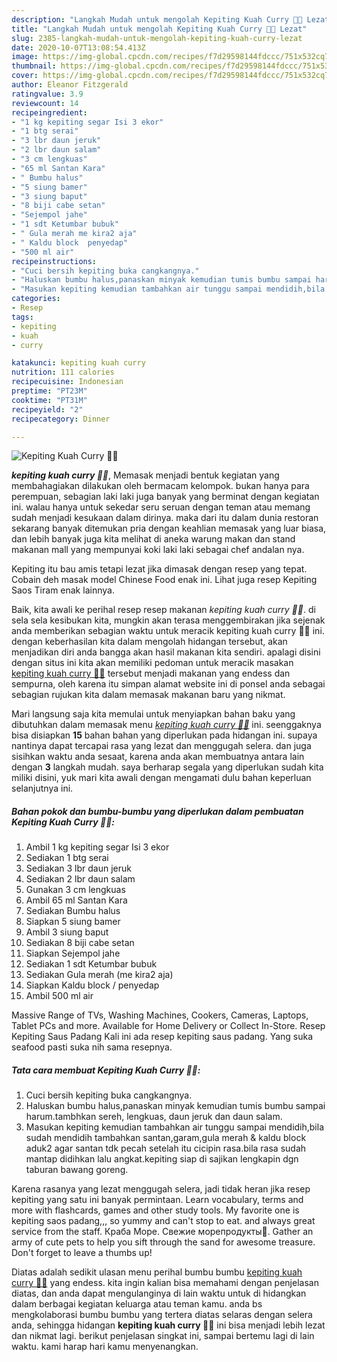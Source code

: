 ```yaml
---
description: "Langkah Mudah untuk mengolah Kepiting Kuah Curry 🦀🦀 Lezat"
title: "Langkah Mudah untuk mengolah Kepiting Kuah Curry 🦀🦀 Lezat"
slug: 2385-langkah-mudah-untuk-mengolah-kepiting-kuah-curry-lezat
date: 2020-10-07T13:08:54.413Z
image: https://img-global.cpcdn.com/recipes/f7d29598144fdccc/751x532cq70/kepiting-kuah-curry-🦀🦀-foto-resep-utama.jpg
thumbnail: https://img-global.cpcdn.com/recipes/f7d29598144fdccc/751x532cq70/kepiting-kuah-curry-🦀🦀-foto-resep-utama.jpg
cover: https://img-global.cpcdn.com/recipes/f7d29598144fdccc/751x532cq70/kepiting-kuah-curry-🦀🦀-foto-resep-utama.jpg
author: Eleanor Fitzgerald
ratingvalue: 3.9
reviewcount: 14
recipeingredient:
- "1 kg kepiting segar Isi 3 ekor"
- "1 btg serai"
- "3 lbr daun jeruk"
- "2 lbr daun salam"
- "3 cm lengkuas"
- "65 ml Santan Kara"
- " Bumbu halus"
- "5 siung bamer"
- "3 siung baput"
- "8 biji cabe setan"
- "Sejempol jahe"
- "1 sdt Ketumbar bubuk"
- " Gula merah me kira2 aja"
- " Kaldu block  penyedap"
- "500 ml air"
recipeinstructions:
- "Cuci bersih kepiting buka cangkangnya."
- "Haluskan bumbu halus,panaskan minyak kemudian tumis bumbu sampai harum.tambhkan sereh, lengkuas, daun jeruk dan daun salam."
- "Masukan kepiting kemudian tambahkan air tunggu sampai mendidih,bila sudah mendidih tambahkan santan,garam,gula merah &amp; kaldu block aduk2 agar santan tdk pecah setelah itu cicipin rasa.bila rasa sudah mantap didihkan lalu angkat.kepiting siap di sajikan lengkapin dgn taburan bawang goreng."
categories:
- Resep
tags:
- kepiting
- kuah
- curry

katakunci: kepiting kuah curry 
nutrition: 111 calories
recipecuisine: Indonesian
preptime: "PT23M"
cooktime: "PT31M"
recipeyield: "2"
recipecategory: Dinner

---
```



![Kepiting Kuah Curry 🦀🦀](https://img-global.cpcdn.com/recipes/f7d29598144fdccc/751x532cq70/kepiting-kuah-curry-🦀🦀-foto-resep-utama.jpg)

<b><i>kepiting kuah curry 🦀🦀</i></b>, Memasak menjadi bentuk kegiatan yang membahagiakan dilakukan oleh bermacam kelompok. bukan hanya para perempuan, sebagian laki laki juga banyak yang berminat dengan kegiatan ini. walau hanya untuk sekedar seru seruan dengan teman atau memang sudah menjadi kesukaan dalam dirinya. maka dari itu dalam dunia restoran sekarang banyak ditemukan pria dengan keahlian memasak yang luar biasa, dan lebih banyak juga kita melihat di aneka warung makan dan stand makanan mall yang mempunyai koki laki laki sebagai chef andalan nya.

Kepiting itu bau amis tetapi lezat jika dimasak dengan resep yang tepat. Cobain deh masak model Chinese Food enak ini. Lihat juga resep Kepiting Saos Tiram enak lainnya.

Baik, kita awali ke perihal resep resep makanan <i>kepiting kuah curry 🦀🦀</i>. di sela sela kesibukan kita, mungkin akan terasa menggembirakan jika sejenak anda memberikan sebagian waktu untuk meracik kepiting kuah curry 🦀🦀 ini. dengan keberhasilan kita dalam mengolah hidangan tersebut, akan menjadikan diri anda bangga akan hasil makanan kita sendiri. apalagi disini dengan situs ini kita akan memiliki pedoman untuk meracik masakan <u>kepiting kuah curry 🦀🦀</u> tersebut menjadi makanan yang endess dan sempurna, oleh karena itu simpan alamat website ini di ponsel anda sebagai sebagian rujukan kita dalam memasak makanan baru yang nikmat.


Mari langsung saja kita memulai untuk menyiapkan bahan baku yang dibutuhkan dalam memasak menu <u><i>kepiting kuah curry 🦀🦀</i></u> ini. seenggaknya bisa disiapkan <b>15</b> bahan bahan yang diperlukan pada hidangan ini. supaya nantinya dapat tercapai rasa yang lezat dan menggugah selera. dan juga sisihkan waktu anda sesaat, karena anda akan membuatnya antara lain dengan <b>3</b> langkah mudah. saya berharap segala yang diperlukan sudah kita miliki disini, yuk mari kita awali dengan mengamati dulu bahan keperluan selanjutnya ini.

<!--inarticleads1-->

##### Bahan pokok dan bumbu-bumbu yang diperlukan dalam pembuatan Kepiting Kuah Curry 🦀🦀:

1. Ambil 1 kg kepiting segar Isi 3 ekor
1. Sediakan 1 btg serai
1. Sediakan 3 lbr daun jeruk
1. Sediakan 2 lbr daun salam
1. Gunakan 3 cm lengkuas
1. Ambil 65 ml Santan Kara
1. Sediakan  Bumbu halus
1. Siapkan 5 siung bamer
1. Ambil 3 siung baput
1. Sediakan 8 biji cabe setan
1. Siapkan Sejempol jahe
1. Sediakan 1 sdt Ketumbar bubuk
1. Sediakan  Gula merah (me kira2 aja)
1. Siapkan  Kaldu block / penyedap
1. Ambil 500 ml air


Massive Range of TVs, Washing Machines, Cookers, Cameras, Laptops, Tablet PCs and more. Available for Home Delivery or Collect In-Store. Resep Kepiting Saus Padang Kali ini ada resep kepiting saus padang. Yang suka seafood pasti suka nih sama resepnya. 

<!--inarticleads2-->

##### Tata cara membuat Kepiting Kuah Curry 🦀🦀:

1. Cuci bersih kepiting buka cangkangnya.
1. Haluskan bumbu halus,panaskan minyak kemudian tumis bumbu sampai harum.tambhkan sereh, lengkuas, daun jeruk dan daun salam.
1. Masukan kepiting kemudian tambahkan air tunggu sampai mendidih,bila sudah mendidih tambahkan santan,garam,gula merah &amp; kaldu block aduk2 agar santan tdk pecah setelah itu cicipin rasa.bila rasa sudah mantap didihkan lalu angkat.kepiting siap di sajikan lengkapin dgn taburan bawang goreng.


Karena rasanya yang lezat menggugah selera, jadi tidak heran jika resep kepiting yang satu ini banyak permintaan. Learn vocabulary, terms and more with flashcards, games and other study tools. My favorite one is kepiting saos padang,,, so yummy and can&#39;t stop to eat. and always great service from the staff. Краба Море. Свежие морепродукты🦀. Gather an army of cute pets to help you sift through the sand for awesome treasure. Don&#39;t forget to leave a thumbs up! 

Diatas adalah sedikit ulasan menu perihal bumbu bumbu <u>kepiting kuah curry 🦀🦀</u> yang endess. kita ingin kalian bisa memahami dengan penjelasan diatas, dan anda dapat mengulanginya di lain waktu untuk di hidangkan dalam berbagai kegiatan keluarga atau teman kamu. anda bs mengkolaborasi bumbu bumbu yang tertera diatas selaras dengan selera anda, sehingga hidangan <b>kepiting kuah curry 🦀🦀</b> ini bisa menjadi lebih lezat dan nikmat lagi. berikut penjelasan singkat ini, sampai bertemu lagi di lain waktu. kami harap hari kamu menyenangkan.
